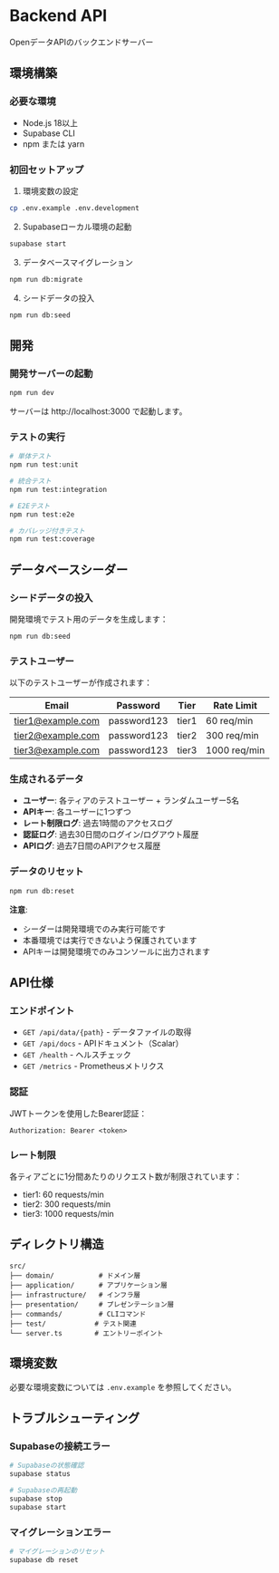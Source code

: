 # Backend API

OpenデータAPIのバックエンドサーバー

## 環境構築

### 必要な環境

- Node.js 18以上
- Supabase CLI
- npm または yarn

### 初回セットアップ

1. 環境変数の設定
```bash
cp .env.example .env.development
```

2. Supabaseローカル環境の起動
```bash
supabase start
```

3. データベースマイグレーション
```bash
npm run db:migrate
```

4. シードデータの投入
```bash
npm run db:seed
```

## 開発

### 開発サーバーの起動

```bash
npm run dev
```

サーバーは http://localhost:3000 で起動します。

### テストの実行

```bash
# 単体テスト
npm run test:unit

# 統合テスト
npm run test:integration

# E2Eテスト
npm run test:e2e

# カバレッジ付きテスト
npm run test:coverage
```

## データベースシーダー

### シードデータの投入

開発環境でテスト用のデータを生成します：

```bash
npm run db:seed
```

### テストユーザー

以下のテストユーザーが作成されます：

| Email | Password | Tier | Rate Limit |
|-------|----------|------|------------|
| tier1@example.com | password123 | tier1 | 60 req/min |
| tier2@example.com | password123 | tier2 | 300 req/min |
| tier3@example.com | password123 | tier3 | 1000 req/min |

### 生成されるデータ

- **ユーザー**: 各ティアのテストユーザー + ランダムユーザー5名
- **APIキー**: 各ユーザーに1つずつ
- **レート制限ログ**: 過去1時間のアクセスログ
- **認証ログ**: 過去30日間のログイン/ログアウト履歴
- **APIログ**: 過去7日間のAPIアクセス履歴

### データのリセット

```bash
npm run db:reset
```

**注意**: 
- シーダーは開発環境でのみ実行可能です
- 本番環境では実行できないよう保護されています
- APIキーは開発環境でのみコンソールに出力されます

## API仕様

### エンドポイント

- `GET /api/data/{path}` - データファイルの取得
- `GET /api/docs` - APIドキュメント（Scalar）
- `GET /health` - ヘルスチェック
- `GET /metrics` - Prometheusメトリクス

### 認証

JWTトークンを使用したBearer認証：

```
Authorization: Bearer <token>
```

### レート制限

各ティアごとに1分間あたりのリクエスト数が制限されています：

- tier1: 60 requests/min
- tier2: 300 requests/min
- tier3: 1000 requests/min

## ディレクトリ構造

```
src/
├── domain/           # ドメイン層
├── application/      # アプリケーション層
├── infrastructure/   # インフラ層
├── presentation/     # プレゼンテーション層
├── commands/         # CLIコマンド
├── test/            # テスト関連
└── server.ts        # エントリーポイント
```

## 環境変数

必要な環境変数については `.env.example` を参照してください。

## トラブルシューティング

### Supabaseの接続エラー

```bash
# Supabaseの状態確認
supabase status

# Supabaseの再起動
supabase stop
supabase start
```

### マイグレーションエラー

```bash
# マイグレーションのリセット
supabase db reset
```